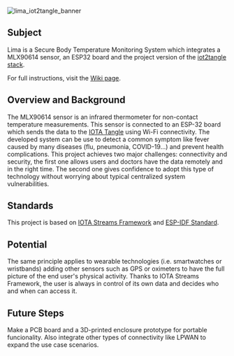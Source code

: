 ![lima_iot2tangle_banner](https://user-images.githubusercontent.com/42292104/100166018-b7900b80-2e89-11eb-9e6e-031cb2113a56.png)

## Subject
Lima is a Secure Body Temperature Monitoring System which integrates a MLX90614 sensor, an ESP32 board and the project version of the [iot2tangle stack](https://github.com/iot2tangle).

For full instructions, visit the [Wiki page](https://github.com/Agro-iot/iot2tangle.lima/wiki).

## Overview and Background
The MLX90614 sensor is an infrared thermometer for non-contact temperature measurements. This sensor is connected to an ESP-32 board which sends the data to the [IOTA Tangle](https://blog.iota.org/the-tangle-an-illustrated-introduction-4d5eae6fe8d4!) using Wi-Fi connectivity. The developed system can be use to detect a common symptom like fever caused by many diseases (flu, pneumonia, COVID-19...) and prevent health complications. This project achieves two major challenges: connectivity and security, the first one allows users and doctors have the data remotely and in the right time. The second one gives confidence to adopt this type of technology without worrying about typical centralized system vulnerabilities. 

## Standards
This project is based on [IOTA Streams Framework](https://www.iota.org/solutions/streams) and [ESP-IDF Standard](https://docs.espressif.com/projects/esp-idf/en/stable/get-started/).

## Potential
The same principle applies to wearable technologies (i.e. smartwatches or wristbands) adding other sensors such as GPS or oximeters to have the full picture of the end user's physical activity. Thanks to IOTA Streams Framework, the user is always in control of its own data and decides who and when can access it.

## Future Steps
Make a PCB board and a 3D-printed enclosure prototype for portable funcionality. Also integrate other types of connectivity like LPWAN to expand the use case scenarios.
